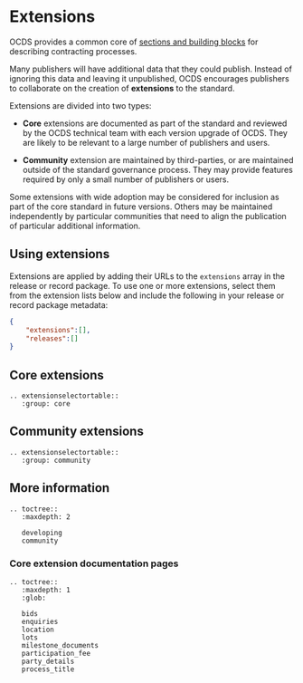 # Extensions

OCDS provides a common core of [sections and building blocks](../getting_started/building_blocks.md) for describing contracting processes.

Many publishers will have additional data that they could publish. Instead of ignoring this data and leaving it unpublished, OCDS encourages publishers to collaborate on the creation of **extensions** to the standard.

Extensions are divided into two types:

* **Core** extensions are documented as part of the standard and reviewed by the OCDS technical team with each version upgrade of OCDS. They are likely to be relevant to a large number of publishers and users.

* **Community** extension are maintained by third-parties, or are maintained outside of the standard governance process. They may provide features required by only a small number of publishers or users.

Some extensions with wide adoption may be considered for inclusion as part of the core standard in future versions. Others may be maintained independently by particular communities that need to align the publication of particular additional information.

## Using extensions

Extensions are applied by adding their URLs to the ```extensions``` array in the release or record package. To use one or more extensions, select them from the extension lists below and include the following in your release or record package metadata:

<style><!--
#using-extensions div[class^='highlight'] pre {
   white-space: pre-wrap;
   white-space: -moz-pre-wrap;  /* Mozilla, since 1999 */
   white-space: -pre-wrap;      /* Opera 4-6 */
   white-space: -o-pre-wrap;    /* Opera 7 */
   word-wrap: break-word;       /* Internet Explorer 5.5+ */
}
--></style>

```json
{
    "extensions":[],
    "releases":[]
}
```

## Core extensions

```eval_rst
.. extensionselectortable::
   :group: core
```

## Community extensions

```eval_rst
.. extensionselectortable::
   :group: community
```

## More information

```eval_rst
.. toctree::
   :maxdepth: 2

   developing
   community

```

### Core extension documentation pages

```eval_rst
.. toctree::
   :maxdepth: 1
   :glob:

   bids
   enquiries
   location
   lots
   milestone_documents
   participation_fee
   party_details
   process_title

```

